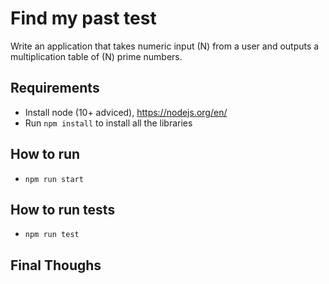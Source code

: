 # Find my past test
Write an application that takes numeric input (N) from a user and outputs a multiplication table of (N) prime numbers. 

## Requirements
- Install node (10+ adviced), https://nodejs.org/en/
- Run ```npm install``` to install all the libraries

## How to run
- ```npm run start```

## How to run tests
- ```npm run test```

## Final Thoughs

